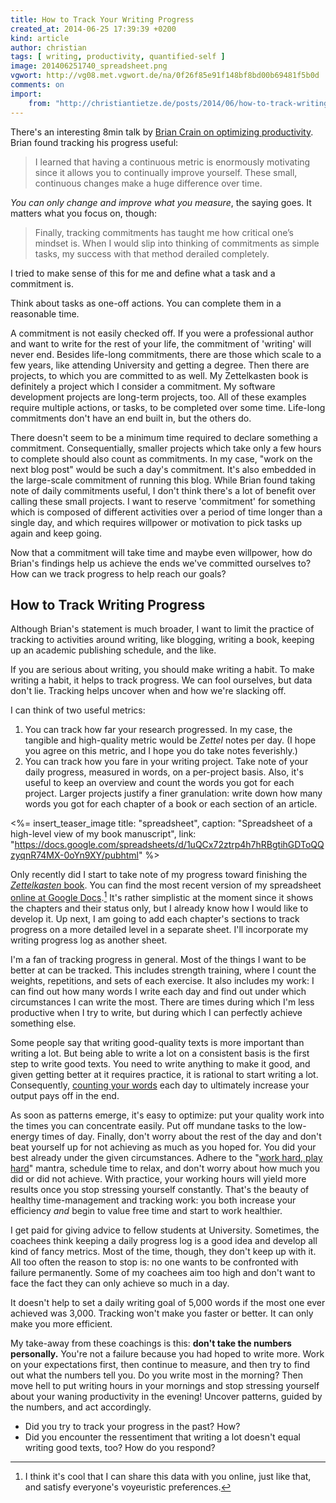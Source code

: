 ```yaml
---
title: How to Track Your Writing Progress
created_at: 2014-06-25 17:39:39 +0200
kind: article
author: christian
tags: [ writing, productivity, quantified-self ]
image: 201406251740_spreadsheet.png
vgwort: http://vg08.met.vgwort.de/na/0f26f85e91f148bf8bd00b69481f5b0d
comments: on
import:
    from: "http://christiantietze.de/posts/2014/06/how-to-track-writing-progress"
---
```


There's an interesting 8min talk by [Brian Crain on optimizing productivity][crain]. Brian found tracking his progress useful:

> I learned that having a continuous metric is enormously motivating since it allows you to continually improve yourself. These small, continuous changes make a huge difference over time.

_You can only change and improve what you measure_, the saying goes. It matters what you focus on, though:


> Finally, tracking commitments has taught me how critical one’s mindset is. When I would slip into thinking of commitments as simple tasks, my success with that method derailed completely.

I tried to make sense of this for me and define what a task and a commitment is.

Think about tasks as one-off actions. You can complete them in a reasonable time.

A commitment is not easily checked off. If you were a professional author and want to write for the rest of your life, the commitment of 'writing' will never end. Besides life-long commitments, there are those which scale to a few years, like attending University and getting a degree. Then there are projects, to which you are committed to as well. My Zettelkasten book is definitely a project which I consider a commitment. My software development projects are long-term projects, too.  All of these examples require multiple actions, or tasks, to be completed over some time. Life-long commitments don't have an end built in, but the others do.

There doesn't seem to be a minimum time required to declare something a commitment. Consequentially, smaller projects which take only a few hours to complete should also count as commitments. In my case, "work on the next blog post" would be such a day's commitment. It's also embedded in the large-scale commitment of running this blog. While Brian found taking note of daily commitments useful, I don't think there's a lot of benefit over calling these small projects. I want to reserve 'commitment' for something which is composed of different activities over a period of time longer than a single day, and which requires willpower or motivation to pick tasks up again and keep going.

Now that a commitment will take time and maybe even willpower, how do Brian's findings help us achieve the ends we've committed ourselves to? How can we track progress to help reach our goals?

## How to Track Writing Progress

Although Brian's statement is much broader, I want to limit the practice of tracking to activities around writing, like blogging, writing a book, keeping up an academic publishing schedule, and the like.

If you are serious about writing, you should make writing a habit. To make writing a habit, it helps to track progress. We can fool ourselves, but data don't lie. Tracking helps uncover when and how we're slacking off.

I can think of two useful metrics:

1. You can track how far your research progressed. In my case, the tangible and high-quality metric would be _Zettel_ notes per day. (I hope you agree on this metric, and I hope you do take notes feverishly.)
2. You can track how you fare in your writing project. Take note of your daily progress, measured in words, on a per-project basis. Also, it's useful to keep an overview and count the words you got for each project. Larger projects justify a finer granulation: write down how many words you got for each chapter of a book or each section of an article.

<%= insert_teaser_image title: "spreadsheet", caption: "Spreadsheet of a high-level view of my book manuscript", link: "https://docs.google.com/spreadsheets/d/1uQCx72ztrp4h7hRBgtihGDToQQzyqnR74MX-0oYn9XY/pubhtml" %>

Only recently did I start to take note of my progress toward finishing the [_Zettelkasten_ book][book]. You can find the most recent version of my spreadsheet [online at Google Docs][zkbookspr].[^voy] It's rather simplistic at the moment since it shows the chapters and their status only, but I already know how I would like to develop it. Up next, I am going to add each chapter's sections to track progress on a more detailed level in a separate sheet. I'll incorporate my writing progress log as another sheet.

  [^voy]: I think it's cool that I can share this data with you online, just like that, and satisfy everyone's voyeuristic preferences.

I'm a fan of tracking progress in general.  Most of the things I want to be better at can be tracked. This includes strength training, where I count the weights, repetitions, and sets of each exercise. It also includes my work:  I can find out how many words I write each day and find out under which circumstances I can write the most. There are times during which I'm less productive when I try to write, but during which I can perfectly achieve something else.

Some people say that writing good-quality texts is more important than writing a lot. But being able to write a lot on a consistent basis is the first step to write good texts. You need to write anything to make it good, and given getting better at it requires practice, it is rational to start writing a lot. Consequently, [counting your words][count] each day to ultimately increase your output pays off in the end.

As soon as patterns emerge, it's easy to optimize:  put your quality work into the times you can concentrate easily. Put off mundane tasks to the low-energy times of day. Finally, don't worry about the rest of the day and don't beat yourself up for not achieving as much as you hoped for. You did your best already under the given circumstances. Adhere to the "[work hard, play hard][whph]" mantra, schedule time to relax, and don't worry about how much you did or did not achieve. With practice, your working hours will yield more results once you stop stressing yourself constantly. That's the beauty of healthy time-management and tracking work: you both increase your efficiency _and_ begin to value free time and start to work healthier.

I get paid for giving advice to fellow students at University. Sometimes, the coachees think keeping a daily progress log is a good idea and develop all kind of fancy metrics. Most of the time, though, they don't keep up with it. All too often the reason to stop is:  no one wants to be confronted with failure permanently. Some of my coachees aim too high and don't want to face the fact they can only achieve so much in a day.

It doesn't help to set a daily writing goal of 5,000 words if the most one ever achieved was 3,000. Tracking won't make you faster or better. It can only make you more efficient.

My take-away from these coachings is this:  **don't take the numbers personally.**  You're not a failure because you had hoped to write more. Work on your expectations first, then continue to measure, and then try to find out what the numbers tell you. Do you write most in the morning? Then move hell to put writing hours in your mornings and stop stressing yourself about your waning productivity in the evening! Uncover patterns, guided by the numbers, and act accordingly.

* Did you try to track your progress in the past? How?
* Did you encounter the ressentiment that writing a lot doesn't equal writing good texts, too? How do you respond?

[crain]: http://quantifiedself.com/2014/06/brian-crain-optimizing-productivity/
[count]: /posts/2014/02/count-your-words
[book]: http://www.zettelkasten.de/book/
[zkbookspr]: https://docs.google.com/spreadsheets/d/1uQCx72ztrp4h7hRBgtihGDToQQzyqnR74MX-0oYn9XY/pubhtml
[whph]: http://www.dextronet.com/blog/the-now-habit-summary/
